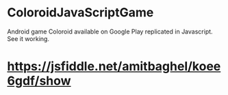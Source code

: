 # ColoroidJavaScriptGame
Android game Coloroid available on Google Play replicated in Javascript. See it working.
# https://jsfiddle.net/amitbaghel/koee6gdf/show
